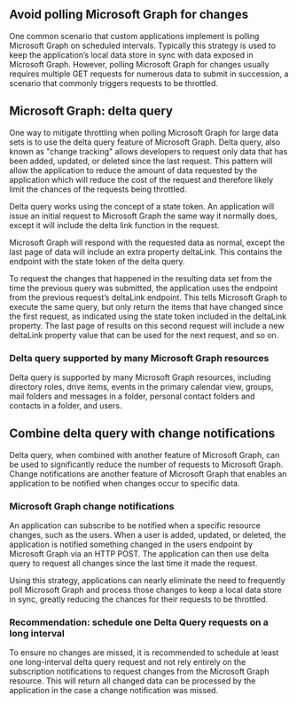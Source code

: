 ## Avoid polling Microsoft Graph for changes

One common scenario that custom applications implement is polling Microsoft Graph on scheduled intervals. Typically this strategy is used to keep the application’s local data store in sync with data exposed in Microsoft Graph. However, polling Microsoft Graph for changes usually requires multiple GET requests for numerous data to submit in succession, a scenario that commonly triggers requests to be throttled.

## Microsoft Graph: delta query

One way to mitigate throttling when polling Microsoft Graph for large data sets is to use the delta query feature of Microsoft Graph. Delta query, also known as "change tracking" allows developers to request only data that has been added, updated, or deleted since the last request. This pattern will allow the application to reduce the amount of data requested by the application which will reduce the cost of the request and therefore likely limit the chances of the requests being throttled.

Delta query works using the concept of a state token. An application will issue an initial request to Microsoft Graph the same way it normally does, except it will include the delta link function in the request.

Microsoft Graph will respond with the requested data as normal, except the last page of data will include an extra property deltaLink. This contains the endpoint with the state token of the delta query.

To request the changes that happened in the resulting data set from the time the previous query was submitted, the application uses the endpoint from the previous request’s deltaLink endpoint. This tells Microsoft Graph to execute the same query, but only return the items that have changed since the first request, as indicated using the state token included in the deltaLink property. The last page of results on this second request will include a new deltaLink property value that can be used for the next request, and so on.

### Delta query supported by many Microsoft Graph resources

Delta query is supported by many Microsoft Graph resources, including directory roles, drive items, events in the primary calendar view, groups, mail folders and messages in a folder, personal contact folders and contacts in a folder, and users.

## Combine delta query with change notifications

Delta query, when combined with another feature of Microsoft Graph, can be used to significantly reduce the number of requests to Microsoft Graph. Change notifications are another feature of Microsoft Graph that enables an application to be notified when changes occur to specific data.

### Microsoft Graph change notifications

An application can subscribe to be notified when a specific resource changes, such as the users. When a user is added, updated, or deleted, the application is notified something changed in the users endpoint by Microsoft Graph via an HTTP POST. The application can then use delta query to request all changes since the last time it made the request.

Using this strategy, applications can nearly eliminate the need to frequently poll Microsoft Graph and process those changes to keep a local data store in sync, greatly reducing the chances for their requests to be throttled.

### Recommendation: schedule one Delta Query requests on a long interval

To ensure no changes are missed, it is recommended to schedule at least one long-interval delta query request and not rely entirely on the subscription notifications to request changes from the Microsoft Graph resource. This will return all changed data can be processed by the application in the case a change notification was missed.
